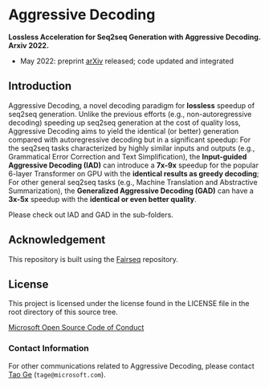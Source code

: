 # Aggressive Decoding

**Lossless Acceleration for Seq2seq Generation with Aggressive Decoding. Arxiv 2022.**

- May 2022: preprint [arXiv](https://arxiv.org) released; code updated and integrated

## Introduction

Aggressive Decoding, a novel decoding paradigm for **lossless** speedup of seq2seq generation. Unlike the previous efforts (e.g., non-autoregressive decoding) speeding up seq2seq generation at the cost of quality loss, Aggressive Decoding aims to yield the identical (or better) generation compared with autoregressive decoding but in a significant speedup: For the seq2seq tasks characterized by highly similar inputs and outputs (e.g., Grammatical Error Correction and Text Simplification), the **Input-guided Aggressive Decoding (IAD)** can introduce a **7x-9x** speedup for the popular 6-layer Transformer on GPU with the **identical results as greedy decoding**; For other general seq2seq tasks (e.g., Machine Translation and Abstractive Summarization), the **Generalized Aggressive Decoding (GAD)** can have a **3x-5x** speedup with the **identical or even better quality**.

Please check out IAD and GAD in the sub-folders.

## Acknowledgement

This repository is built using the [Fairseq](https://github.com/pytorch/fairseq) repository.

## License

This project is licensed under the license found in the LICENSE file in the root directory of this source tree.

[Microsoft Open Source Code of Conduct](https://opensource.microsoft.com/codeofconduct)

### Contact Information

For other communications related to Aggressive Decoding, please contact [Tao Ge](https://www.microsoft.com/en-us/research/people/tage/) (`tage@microsoft.com`).
